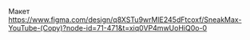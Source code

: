 Макет
https://www.figma.com/design/q8XSTu9wrMlE245dFtcoxf/SneakMax-YouTube-(Copy)?node-id=71-471&t=xiq0VP4mwUoHiQ0o-0
